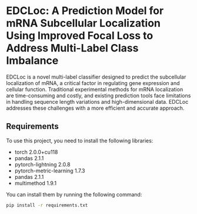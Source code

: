 # EDCLoc: A Prediction Model for mRNA Subcellular Localization Using Improved Focal Loss to Address Multi-Label Class Imbalance
EDCLoc is a novel multi-label classifier designed to predict the subcellular localization of mRNA, a critical factor in regulating gene expression and cellular function. Traditional experimental methods for mRNA localization are time-consuming and costly, and existing prediction tools face limitations in handling sequence length variations and high-dimensional data. EDCLoc addresses these challenges with a more efficient and accurate approach.

## Requirements

To use this project, you need to install the following libraries:

- torch                     2.0.0+cu118
- pandas                    2.1.1                   
- pytorch-lightning         2.0.8                    
- pytorch-metric-learning   1.7.3 
- pandas                    2.1.1
- multimethod               1.9.1

You can install them by running the following command:

```bash
pip install -r requirements.txt
```
